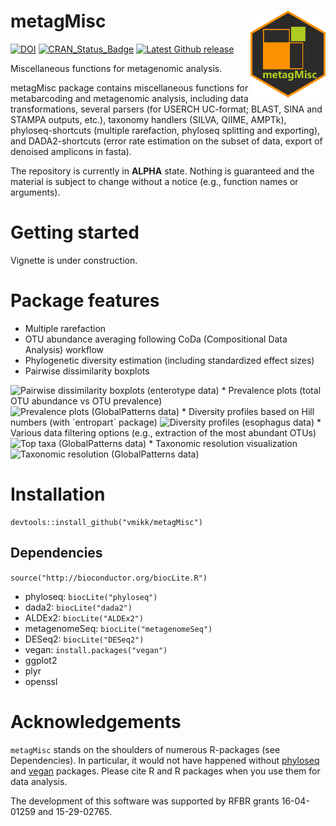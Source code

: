 # metagMisc <img src='figures/Logo_metagMisc.png' align="right" height="139" />

<!-- badges: start -->

[![DOI](https://zenodo.org/badge/DOI/10.5281/zenodo.571403.svg)](https://doi.org/10.5281/zenodo.571403)
[![CRAN_Status_Badge](http://www.r-pkg.org/badges/version/metagMisc)](https://cran.r-project.org/package=metagMisc)
[![Latest Github release](https://img.shields.io/github/release/vmikk/metagMisc.svg)](https://github.com/vmikk/metagMisc/releases/latest)

<!-- badges: end -->

Miscellaneous functions for metagenomic analysis.  

metagMisc package contains miscellaneous functions for metabarcoding and metagenomic analysis, including data transformations, several parsers (for USERCH UC-format; BLAST, SINA and STAMPA outputs, etc.), taxonomy handlers (SILVA, QIIME, AMPTk), phyloseq-shortcuts (multiple rarefaction, phyloseq splitting and exporting), and DADA2-shortcuts (error rate estimation on the subset of data, export of denoised amplicons in fasta).  

The repository is currently in **ALPHA** state. Nothing is guaranteed and the material is subject to change without a notice (e.g., function names or arguments).  

# Getting started

Vignette is under construction.

# Package features
* Multiple rarefaction
* OTU abundance averaging following CoDa (Compositional Data Analysis) workflow
* Phylogenetic diversity estimation (including standardized effect sizes)
* Pairwise dissimilarity boxplots
<img src="vignettes/Pairwise_dissimilarity_boxplot.png" width="500" title="Pairwise dissimilarity boxplots (enterotype data)" />
* Prevalence plots (total OTU abundance vs OTU prevalence)
<img src="vignettes/Prevalence_plots.png" width="500" title="Prevalence plots (GlobalPatterns data)" />
* Diversity profiles based on Hill numbers (with `entropart` package)
<img src="vignettes/Diversity_profile.png" width="500" title="Diversity profiles (esophagus data)" />
* Various data filtering options (e.g., extraction of the most abundant OTUs)
<img src="vignettes/Filter_top_taxa.png" width="500" title="Top taxa (GlobalPatterns data)" />
* Taxonomic resolution visualization
<img src="vignettes/Taxonomic_resolution.png" width="500" title="Taxonomic resolution (GlobalPatterns data)" />

# Installation
```
devtools::install_github("vmikk/metagMisc")
```

## Dependencies

`source("http://bioconductor.org/biocLite.R")`
* phyloseq: `biocLite("phyloseq")`
* dada2: `biocLite("dada2")`
* ALDEx2: `biocLite("ALDEx2")`
* metagenomeSeq: `biocLite("metagenomeSeq")`
* DESeq2: `biocLite("DESeq2")`
* vegan: `install.packages("vegan")`
* ggplot2
* plyr
* openssl

# Acknowledgements
`metagMisc` stands on the shoulders of numerous R-packages (see Dependencies). In particular, it would not have happened without [phyloseq](https://github.com/joey711/phyloseq/) and [vegan](https://github.com/vegandevs/vegan/) packages. Please cite R and R packages when you use them for data analysis. 

The development of this software was supported by RFBR grants 16-04-01259 and 15-29-02765.
